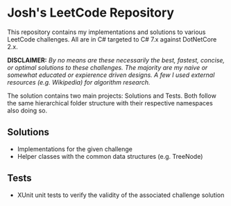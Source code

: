 ﻿# Josh's LeetCode Repository
This repository contains my implementations and solutions to various LeetCode challenges. All are in C# targeted to C# 7.x against DotNetCore 2.x.  
  
**DISCLAIMER:** *By no means are these necessarily the best, fastest, concise, or optimal solutions to these challenges. The majority are my naive or somewhat educated or expierence driven designs. A few I used external resources (e.g. Wikipedia) for algorithm research.*  
  
The solution contains two main projects: Solutions and Tests.   Both follow the same hierarchical folder structure with their respective namespaces also doing so.  
  
## Solutions  
 - Implementations for the given challenge 
 - Helper classes with the common data structures (e.g. TreeNode)

  
## Tests  
- XUnit unit tests to verify the validity of the associated challenge solution